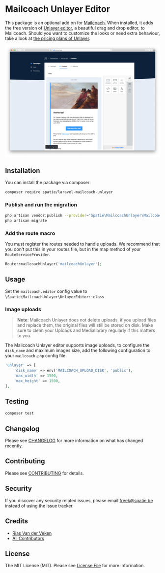 # Mailcoach Unlayer Editor

This package is an optional add on for [Mailcoach](https://mailcoach.app). When installed, it adds the free version of [Unlayer editor](https://unlayer.com), a beautiful drag and drop editor, to Mailcoach. Should you want to customize the looks or need extra behaviour, take a look at [the pricing plans of Unlayer](https://unlayer.com/pricing).

![screenshot](./docs/screenshot.png)


## Installation

You can install the package via composer:

```bash
composer require spatie/laravel-mailcoach-unlayer
```

### Publish and run the migration

```bash
php artisan vendor:publish --provider="Spatie\MailcoachUnlayer\MailcoachUnlayerServiceProvider" --tag="mailcoach-unlayer-migrations"
php artisan migrate
```

### Add the route macro

You must register the routes needed to handle uploads. We recommend that you don't put this in your routes file, but in the map method of your `RouteServiceProvider`.

```php
Route::mailcoachUnlayer('mailcoachUnlayer');
```

## Usage

Set the `mailcoach.editor` config value to `\Spatie\MailcoachUnlayer\UnlayerEditor::class`

### Image uploads

> **Note**: Mailcoach Unlayer does not delete uploads, if you upload files and replace them, the original files will still be stored on disk.
> Make sure to clean your Uploads and Medialibrary regularly if this matters to you.

The Mailcoach Unlayer editor supports image uploads, to configure the `disk_name` and maximum images size, add the following configuration to your `mailcoach.php` config file.

```php
'unlayer' => [
    'disk_name' => env('MAILCOACH_UPLOAD_DISK', 'public'),
    'max_width' => 1500,
    'max_height' => 1500,
],
```

## Testing

```bash
composer test
```

## Changelog

Please see [CHANGELOG](CHANGELOG.md) for more information on what has changed recently.

## Contributing

Please see [CONTRIBUTING](CONTRIBUTING.md) for details.

## Security

If you discover any security related issues, please email freek@spatie.be instead of using the issue tracker.

## Credits

- [Rias Van der Veken](https://github.com/riasvdv)
- [All Contributors](../../contributors)

## License

The MIT License (MIT). Please see [License File](LICENSE.md) for more information.

